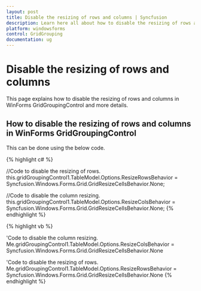 ```yaml
---
layout: post
title: Disable the resizing of rows and columns | Syncfusion
description: Learn here all about how to disable the resizing of rows and columns of Syncfusion Windows Forms GridGroupingControl control and more.
platform: windowsforms
control: GridGrouping
documentation: ug
---
```


# Disable the resizing of rows and columns

This page explains how to disable the resizing of rows and columns in WinForms GridGroupingControl and more details.

## How to disable the resizing of rows and columns in WinForms GridGroupingControl

This can be done using the below code.

 
{% highlight c# %}

//Code to disable the resizing of rows.
this.gridGroupingControl1.TableModel.Options.ResizeRowsBehavior = Syncfusion.Windows.Forms.Grid.GridResizeCellsBehavior.None;

//Code to disable the column resizing.
this.gridGroupingControl1.TableModel.Options.ResizeColsBehavior = Syncfusion.Windows.Forms.Grid.GridResizeCellsBehavior.None;
{% endhighlight  %}

{% highlight vb %}

'Code to disable the column resizing.
Me.gridGroupingControl1.TableModel.Options.ResizeColsBehavior = Syncfusion.Windows.Forms.Grid.GridResizeCellsBehavior.None

'Code to disable the resizing of rows.
Me.gridGroupingControl1.TableModel.Options.ResizeRowsBehavior = Syncfusion.Windows.Forms.Grid.GridResizeCellsBehavior.None
{% endhighlight  %}